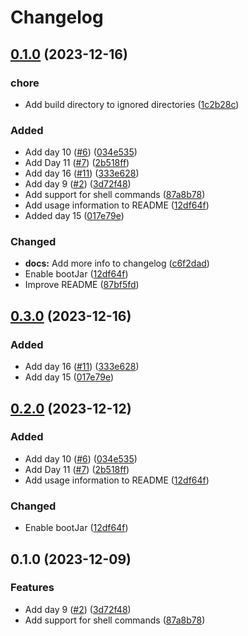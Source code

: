# Changelog

## [0.1.0](https://github.com/2martens/advent-of-code/compare/v0.3.0...v0.1.0) (2023-12-16)


### chore

* Add build directory to ignored directories ([1c2b28c](https://github.com/2martens/advent-of-code/commit/1c2b28c0f66eb96264c681a918d5a923bf80efa1))


### Added

* Add day 10 ([#6](https://github.com/2martens/advent-of-code/issues/6)) ([034e535](https://github.com/2martens/advent-of-code/commit/034e5359f99f6cd021ce3c424ba6d4ce42127b53))
* Add Day 11 ([#7](https://github.com/2martens/advent-of-code/issues/7)) ([2b518ff](https://github.com/2martens/advent-of-code/commit/2b518ffa5868c9dcb8446cb84bf9a623add8f2f0))
* Add day 16 ([#11](https://github.com/2martens/advent-of-code/issues/11)) ([333e628](https://github.com/2martens/advent-of-code/commit/333e6282a2b844fd99f4569c49301a69867a0a2c))
* Add day 9 ([#2](https://github.com/2martens/advent-of-code/issues/2)) ([3d72f48](https://github.com/2martens/advent-of-code/commit/3d72f480bd4a5b44d2936a199f35d06aa17044bb))
* Add support for shell commands ([87a8b78](https://github.com/2martens/advent-of-code/commit/87a8b78ee6f1fbcc8f6a597b48bf0445de3bfc49))
* Add usage information to README ([12df64f](https://github.com/2martens/advent-of-code/commit/12df64fc5503275ae7922254c98ee6e1d06c3175))
* Added day 15 ([017e79e](https://github.com/2martens/advent-of-code/commit/017e79eedacfea138d1118221c341b818ef7b339))


### Changed

* **docs:** Add more info to changelog ([c6f2dad](https://github.com/2martens/advent-of-code/commit/c6f2dadb59e2634c1af29a0b2556a86b97e50bf5))
* Enable bootJar ([12df64f](https://github.com/2martens/advent-of-code/commit/12df64fc5503275ae7922254c98ee6e1d06c3175))
* Improve README ([87bf5fd](https://github.com/2martens/advent-of-code/commit/87bf5fdebbf5e926ca113caa4269332898b87561))

## [0.3.0](https://github.com/2martens/advent-of-code/compare/v0.2.0...v0.3.0) (2023-12-16)


### Added

* Add day 16 ([#11](https://github.com/2martens/advent-of-code/issues/11)) ([333e628](https://github.com/2martens/advent-of-code/commit/333e6282a2b844fd99f4569c49301a69867a0a2c))
* Add day 15 ([017e79e](https://github.com/2martens/advent-of-code/commit/017e79eedacfea138d1118221c341b818ef7b339))

## [0.2.0](https://github.com/2martens/advent-of-code/compare/v0.1.0...v0.2.0) (2023-12-12)


### Added

* Add day 10 ([#6](https://github.com/2martens/advent-of-code/issues/6)) ([034e535](https://github.com/2martens/advent-of-code/commit/034e5359f99f6cd021ce3c424ba6d4ce42127b53))
* Add Day 11 ([#7](https://github.com/2martens/advent-of-code/issues/7)) ([2b518ff](https://github.com/2martens/advent-of-code/commit/2b518ffa5868c9dcb8446cb84bf9a623add8f2f0))
* Add usage information to README ([12df64f](https://github.com/2martens/advent-of-code/commit/12df64fc5503275ae7922254c98ee6e1d06c3175))


### Changed

* Enable bootJar ([12df64f](https://github.com/2martens/advent-of-code/commit/12df64fc5503275ae7922254c98ee6e1d06c3175))

## 0.1.0 (2023-12-09)


### Features

* Add day 9 ([#2](https://github.com/2martens/advent-of-code/issues/2)) ([3d72f48](https://github.com/2martens/advent-of-code/commit/3d72f480bd4a5b44d2936a199f35d06aa17044bb))
* Add support for shell commands ([87a8b78](https://github.com/2martens/advent-of-code/commit/87a8b78ee6f1fbcc8f6a597b48bf0445de3bfc49))
